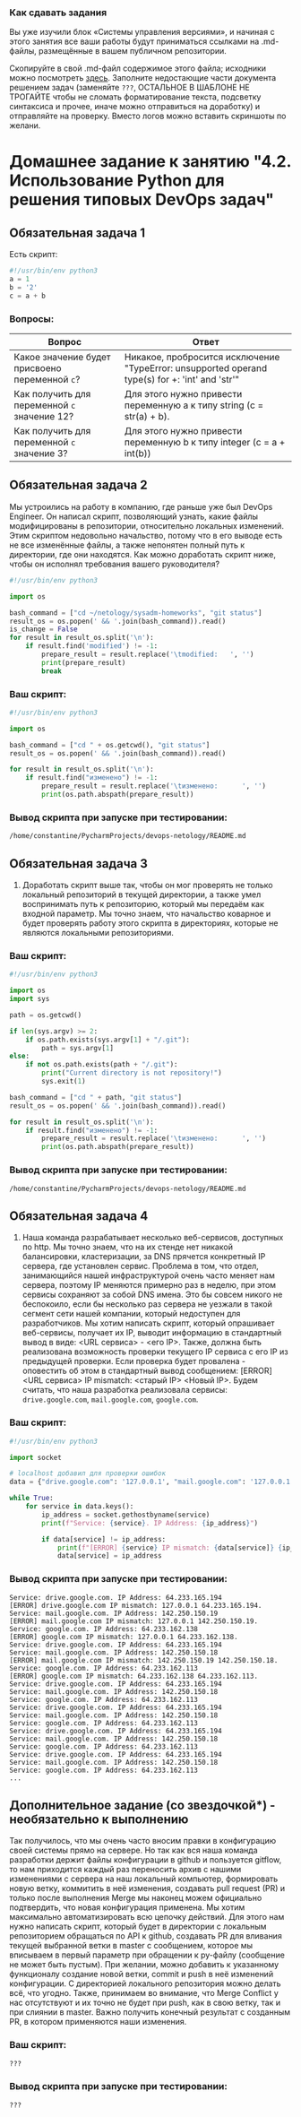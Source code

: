 ### Как сдавать задания

Вы уже изучили блок «Системы управления версиями», и начиная с этого занятия все ваши работы будут приниматься ссылками на .md-файлы, размещённые в вашем публичном репозитории.

Скопируйте в свой .md-файл содержимое этого файла; исходники можно посмотреть [здесь](https://raw.githubusercontent.com/netology-code/sysadm-homeworks/devsys10/04-script-02-py/README.md). Заполните недостающие части документа решением задач (заменяйте `???`, ОСТАЛЬНОЕ В ШАБЛОНЕ НЕ ТРОГАЙТЕ чтобы не сломать форматирование текста, подсветку синтаксиса и прочее, иначе можно отправиться на доработку) и отправляйте на проверку. Вместо логов можно вставить скриншоты по желани.

# Домашнее задание к занятию "4.2. Использование Python для решения типовых DevOps задач"

## Обязательная задача 1

Есть скрипт:
```python
#!/usr/bin/env python3
a = 1
b = '2'
c = a + b
```

### Вопросы:
| Вопрос  | Ответ                                                                                           |
| ------------- |-------------------------------------------------------------------------------------------------|
| Какое значение будет присвоено переменной `c`?  | Никакое, пробросится исключение "TypeError: unsupported operand type(s) for +: 'int' and 'str'" |
| Как получить для переменной `c` значение 12?  | Для этого нужно привести переменную a к типу string (c = str(a) + b).                                                                                             |
| Как получить для переменной `c` значение 3?  | Для этого нужно привести переменную b к типу integer (c = a + int(b))                                                                                             |

## Обязательная задача 2
Мы устроились на работу в компанию, где раньше уже был DevOps Engineer. Он написал скрипт, позволяющий узнать, какие файлы модифицированы в репозитории, относительно локальных изменений. Этим скриптом недовольно начальство, потому что в его выводе есть не все изменённые файлы, а также непонятен полный путь к директории, где они находятся. Как можно доработать скрипт ниже, чтобы он исполнял требования вашего руководителя?

```python
#!/usr/bin/env python3

import os

bash_command = ["cd ~/netology/sysadm-homeworks", "git status"]
result_os = os.popen(' && '.join(bash_command)).read()
is_change = False
for result in result_os.split('\n'):
    if result.find('modified') != -1:
        prepare_result = result.replace('\tmodified:   ', '')
        print(prepare_result)
        break
```

### Ваш скрипт:
```python
#!/usr/bin/env python3

import os

bash_command = ["cd " + os.getcwd(), "git status"]
result_os = os.popen(' && '.join(bash_command)).read()

for result in result_os.split('\n'):
    if result.find("изменено") != -1:
        prepare_result = result.replace('\tизменено:      ', '')
        print(os.path.abspath(prepare_result))

```

### Вывод скрипта при запуске при тестировании:
```
/home/constantine/PycharmProjects/devops-netology/README.md
```

## Обязательная задача 3
1. Доработать скрипт выше так, чтобы он мог проверять не только локальный репозиторий в текущей директории, а также умел воспринимать путь к репозиторию, который мы передаём как входной параметр. Мы точно знаем, что начальство коварное и будет проверять работу этого скрипта в директориях, которые не являются локальными репозиториями.

### Ваш скрипт:
```python
#!/usr/bin/env python3

import os
import sys

path = os.getcwd()

if len(sys.argv) >= 2:
    if os.path.exists(sys.argv[1] + "/.git"):
        path = sys.argv[1]
else:
    if not os.path.exists(path + "/.git"):
        print("Current directory is not repository!")
        sys.exit(1)

bash_command = ["cd " + path, "git status"]
result_os = os.popen(' && '.join(bash_command)).read()

for result in result_os.split('\n'):
    if result.find("изменено") != -1:
        prepare_result = result.replace('\tизменено:      ', '')
        print(os.path.abspath(prepare_result))

```

### Вывод скрипта при запуске при тестировании:
```
/home/constantine/PycharmProjects/devops-netology/README.md
```

## Обязательная задача 4
1. Наша команда разрабатывает несколько веб-сервисов, доступных по http. Мы точно знаем, что на их стенде нет никакой балансировки, кластеризации, за DNS прячется конкретный IP сервера, где установлен сервис. Проблема в том, что отдел, занимающийся нашей инфраструктурой очень часто меняет нам сервера, поэтому IP меняются примерно раз в неделю, при этом сервисы сохраняют за собой DNS имена. Это бы совсем никого не беспокоило, если бы несколько раз сервера не уезжали в такой сегмент сети нашей компании, который недоступен для разработчиков. Мы хотим написать скрипт, который опрашивает веб-сервисы, получает их IP, выводит информацию в стандартный вывод в виде: <URL сервиса> - <его IP>. Также, должна быть реализована возможность проверки текущего IP сервиса c его IP из предыдущей проверки. Если проверка будет провалена - оповестить об этом в стандартный вывод сообщением: [ERROR] <URL сервиса> IP mismatch: <старый IP> <Новый IP>. Будем считать, что наша разработка реализовала сервисы: `drive.google.com`, `mail.google.com`, `google.com`.

### Ваш скрипт:
```python
#!/usr/bin/env python3

import socket

# localhost добавил для проверки ошибок
data = {"drive.google.com": '127.0.0.1', "mail.google.com": '127.0.0.1', "google.com": '127.0.0.1'}

while True:
    for service in data.keys():
        ip_address = socket.gethostbyname(service)
        print(f"Service: {service}. IP Address: {ip_address}")

        if data[service] != ip_address:
            print(f"[ERROR] {service} IP mismatch: {data[service]} {ip_address}.")
            data[service] = ip_address

```

### Вывод скрипта при запуске при тестировании:
```
Service: drive.google.com. IP Address: 64.233.165.194
[ERROR] drive.google.com IP mismatch: 127.0.0.1 64.233.165.194.
Service: mail.google.com. IP Address: 142.250.150.19
[ERROR] mail.google.com IP mismatch: 127.0.0.1 142.250.150.19.
Service: google.com. IP Address: 64.233.162.138
[ERROR] google.com IP mismatch: 127.0.0.1 64.233.162.138.
Service: drive.google.com. IP Address: 64.233.165.194
Service: mail.google.com. IP Address: 142.250.150.18
[ERROR] mail.google.com IP mismatch: 142.250.150.19 142.250.150.18.
Service: google.com. IP Address: 64.233.162.113
[ERROR] google.com IP mismatch: 64.233.162.138 64.233.162.113.
Service: drive.google.com. IP Address: 64.233.165.194
Service: mail.google.com. IP Address: 142.250.150.18
Service: google.com. IP Address: 64.233.162.113
Service: drive.google.com. IP Address: 64.233.165.194
Service: mail.google.com. IP Address: 142.250.150.18
Service: google.com. IP Address: 64.233.162.113
Service: drive.google.com. IP Address: 64.233.165.194
Service: mail.google.com. IP Address: 142.250.150.18
Service: google.com. IP Address: 64.233.162.113
Service: drive.google.com. IP Address: 64.233.165.194
Service: mail.google.com. IP Address: 142.250.150.18
Service: google.com. IP Address: 64.233.162.113
...
```

## Дополнительное задание (со звездочкой*) - необязательно к выполнению

Так получилось, что мы очень часто вносим правки в конфигурацию своей системы прямо на сервере. Но так как вся наша команда разработки держит файлы конфигурации в github и пользуется gitflow, то нам приходится каждый раз переносить архив с нашими изменениями с сервера на наш локальный компьютер, формировать новую ветку, коммитить в неё изменения, создавать pull request (PR) и только после выполнения Merge мы наконец можем официально подтвердить, что новая конфигурация применена. Мы хотим максимально автоматизировать всю цепочку действий. Для этого нам нужно написать скрипт, который будет в директории с локальным репозиторием обращаться по API к github, создавать PR для вливания текущей выбранной ветки в master с сообщением, которое мы вписываем в первый параметр при обращении к py-файлу (сообщение не может быть пустым). При желании, можно добавить к указанному функционалу создание новой ветки, commit и push в неё изменений конфигурации. С директорией локального репозитория можно делать всё, что угодно. Также, принимаем во внимание, что Merge Conflict у нас отсутствуют и их точно не будет при push, как в свою ветку, так и при слиянии в master. Важно получить конечный результат с созданным PR, в котором применяются наши изменения. 

### Ваш скрипт:
```python
???
```

### Вывод скрипта при запуске при тестировании:
```
???
```